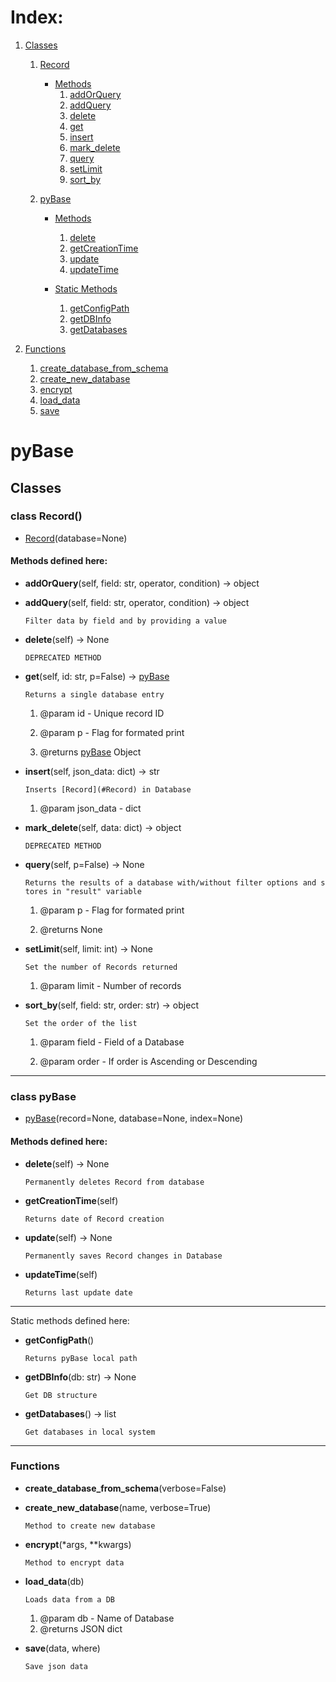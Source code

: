 # Index:

1. [Classes](#gen-class)
    1. [Record](#rec-class)
        * [Methods](#rec-meth)
            1. [addOrQuery](#Record-addOrQuery)
            1. [addQuery](#Record-addQuery)
            1. [delete](#Record-delete)
            1. [get](#Record-get)
            1. [insert](#Record-insert)
            1. [mark_delete](#Record-mark_delete)
            1. [query](#Record-query)
            1. [setLimit](#Record-setLimit)
            1. [sort_by](#Record-sort_by)

    2. [pyBase](#py-class)
        * [Methods](#py-meth)
            1. [delete](#pyBase-delete)
            1. [getCreationTime](#pyBase-getCreationTime)
            1. [update](#pyBase-update)
            1. [updateTime](#pyBase-updateTime)
            
        * [Static Methods](#py-static)
            1. [getConfigPath](#pyBase-getConfigPath)
            1. [getDBInfo](#pyBase-getDBInfo)
            1. [getDatabases](#pyBase-getDatabases)

3. [Functions](#gen-func)
    1. [create_database_from_schema](#-create_database_from_schema)
    1. [create_new_database](#-create_new_database)
    1. [encrypt](#-encrypt)
    1. [load_data](#-load_data)
    1. [save](#-save)

# **pyBase**

<a name="gen-class"></a>
## **Classes** 

<a name="rec-class"></a>
### class **Record**()

* [Record](#rec-class)(database=None)

<a name="rec-meth"></a>
#### Methods defined here:  

<a name="Record-addOrQuery"></a>
* **addOrQuery**(self, field: str, operator, condition) -> object

<a name="Record-addQuery"></a>
* **addQuery**(self, field: str, operator, condition) -> object

    `Filter data by field and by providing a value`

<a name="Record-delete"></a>
* **delete**(self) -> None

    `DEPRECATED METHOD`

<a name="Record-get"></a>
* **get**(self, id: str, p=False) -> [pyBase](#py-class)

    `Returns a single database entry`  

    1. @param id - Unique record ID  

    1. @param p - Flag for formated print  

    1. @returns [pyBase](#py-class) Object

<a name="Record-insert"></a>
* **insert**(self, json_data: dict) -> str

    `Inserts [Record](#Record) in Database`  

    1. @param json_data - dict

<a name="Record-mark_delete"></a>
* **mark_delete**(self, data: dict) -> object

    `DEPRECATED METHOD`

<a name="Record-query"></a>
* **query**(self, p=False) -> None

    `Returns the results of a database with/without filter options and stores in "result" variable`  

    1. @param p - Flag for formated print  

    1. @returns None

<a name="Record-setLimit"></a>
* **setLimit**(self, limit: int) -> None

    `Set the number of Records returned`  
    1. @param limit - Number of records

<a name="Record-sort_by"></a>
* **sort_by**(self, field: str, order: str) -> object

    `Set the order of the list`  

    1. @param field - Field of a Database  

    1. @param order - If order is Ascending or Descending


---

<a name="py-class"></a>
### class **pyBase**

* [pyBase](#py-class)(record=None, database=None, index=None)  

<a name="py-meth"></a>
#### Methods defined here:  

<a name="pyBase-delete"></a>
* **delete**(self) -> None

    `Permanently deletes Record from database`

<a name="pyBase-getCreationTime"></a>
* **getCreationTime**(self)

    `Returns date of Record creation`

<a name="pyBase-update"></a>
* **update**(self) -> None

    `Permanently saves Record changes in Database`

<a name="pyBase-updateTime"></a>
* **updateTime**(self)

    `Returns last update date`

---

<a name="py-static"></a>
Static methods defined here:  

<a name="pyBase-getConfigPath"></a>
* **getConfigPath**()

    `Returns pyBase local path`

<a name="pyBase-getDBInfo"></a>
* **getDBInfo**(db: str) -> None

    `Get DB structure`

<a name="pyBase-getDatabases"></a>
* **getDatabases**() -> list

    `Get databases in local system`
---

<a name="gen-func"></a>
### **Functions**

<a name="-create_database_from_schema"></a>
* **create_database_from_schema**(verbose=False)

<a name="-create_new_database"></a>
* **create_new_database**(name, verbose=True)

    `Method to create new database`

<a name="-encrypt"></a>
* **encrypt**(*args, **kwargs)

    `Method to encrypt data`

<a name="-load_data"></a>
* **load_data**(db)

    `Loads data from a DB`  
    1. @param db - Name of Database  
    1. @returns JSON dict

<a name="-save"></a>
* **save**(data, where)

    `Save json data`
